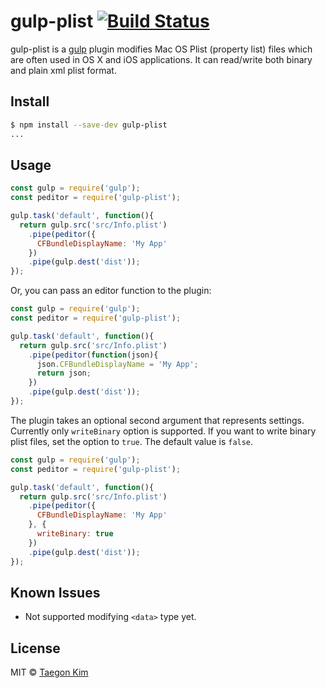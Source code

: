 # gulp-plist [![Build Status](https://travis-ci.org/taggon/gulp-plist.svg?branch=master)](https://travis-ci.org/taggon/gulp-plist)

gulp-plist is a [gulp](https://github.com/gulpjs/gulp) plugin modifies Mac OS Plist (property list) files which are often used in OS X and iOS applications.
It can read/write both binary and plain xml plist format.

## Install

```sh
$ npm install --save-dev gulp-plist
...
```

## Usage

```js
const gulp = require('gulp');
const peditor = require('gulp-plist');

gulp.task('default', function(){
  return gulp.src('src/Info.plist')
    .pipe(peditor({
      CFBundleDisplayName: 'My App'
    })
    .pipe(gulp.dest('dist'));
});
```

Or, you can pass an editor function to the plugin:

```js
const gulp = require('gulp');
const peditor = require('gulp-plist');

gulp.task('default', function(){
  return gulp.src('src/Info.plist')
    .pipe(peditor(function(json){
      json.CFBundleDisplayName = 'My App';
      return json;
    })
    .pipe(gulp.dest('dist'));
});
```

The plugin takes an optional second argument that represents settings.
Currently only `writeBinary` option is supported. If you want to write binary plist files, set the option to `true`. The default value is `false`.

```js
const gulp = require('gulp');
const peditor = require('gulp-plist');

gulp.task('default', function(){
  return gulp.src('src/Info.plist')
    .pipe(peditor({
      CFBundleDisplayName: 'My App'
    }, {
      writeBinary: true
    })
    .pipe(gulp.dest('dist'));
});
```

## Known Issues

- Not supported modifying `<data>` type yet.

## License

MIT © [Taegon Kim](http://taegon.kim)
